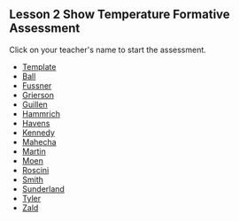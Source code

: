 ## Lesson 2 Show Temperature Formative Assessment

Click on your teacher's name to start the assessment.

* [Template](https://docs.google.com/forms/d/e/1FAIpQLSfelNs51Xm9YhYxBXmwG8AhPWtyV386Vc7y9Qr8Q1H6TUOvhw/viewform)
* [Ball]()
* [Fussner](https://docs.google.com/forms/d/e/1FAIpQLScZZwXLbhCynLLZ4OCSDAbLDGhv1Rx94FISaCU-qLPIvYgPig/viewform?usp=sf_link )
* [Grierson](https://docs.google.com/forms/d/e/1FAIpQLSce5fsR8t3Syax9SdiIzNpC6ynVm8rGc8i4aOTzRUF7_jC0IA/viewform?usp=sf_link)
* [Guillen]()
* [Hammrich](https://docs.google.com/forms/d/e/1FAIpQLSeEKLsx5oTe7ToMUKLPrJeUPTF764ngoo5Hxyx4h8xKfjtf_w/viewform?usp=sf_link)
* [Havens]()
* [Kennedy](https://docs.google.com/forms/d/e/1FAIpQLSed53oqE2yWBz0CZKC64F5yhpNmtaoL57KqQCZTIASyJyEIuA/viewform?usp=sf_link)
* [Mahecha](https://docs.google.com/forms/d/e/1FAIpQLSeeeIknvImNWnF2WKKfAm1eJHHuyEr1pUYIc1-4fpVcpTE6Rg/viewform?usp=sf_link)
* [Martin]()
* [Moen]()
* [Roscini]()
* [Smith](https://docs.google.com/forms/d/e/1FAIpQLSd1fWlXegsd1g7l4ukJeEVjYkkl-TPWDsQcZINr7s-RYEz6eg/viewform?usp=sf_link)
* [Sunderland]()
* [Tyler]()
* [Zald]()
